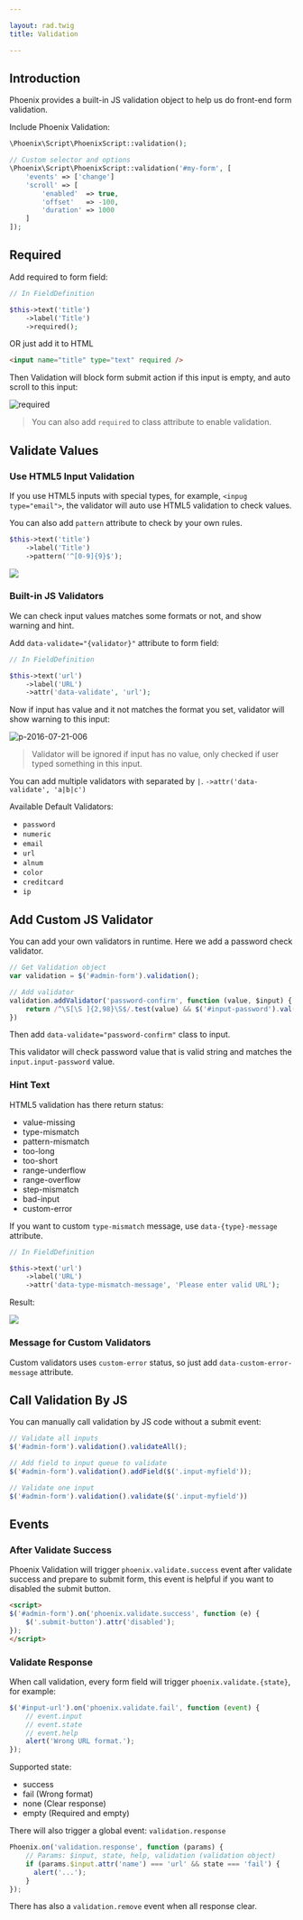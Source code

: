 ```yaml
---

layout: rad.twig
title: Validation

---
```


## Introduction

Phoenix provides a built-in JS validation object to help us do front-end form validation.

Include Phoenix Validation:

``` php
\Phoenix\Script\PhoenixScript::validation();

// Custom selector and options
\Phoenix\Script\PhoenixScript::validation('#my-form', [
    'events' => ['change']
    'scroll' => [
        'enabled'  => true,
        'offset'   => -100,
        'duration' => 1000
    ]
]);
```

## Required

Add required to form field:

``` php
// In FieldDefinition

$this->text('title')
    ->label('Title')
    ->required();

```

OR just add it to HTML

``` html
<input name="title" type="text" required />
```

Then Validation will block form submit action if this input is empty, and auto scroll to this input:

![required](https://i.imgur.com/yW8lDO6.gif)

> You can also add `required` to class attribute to enable validation.

## Validate Values

### Use HTML5 Input Validation

If you use HTML5 inputs with special types, for example, `<inpug type="email">`, the validator will auto use 
HTML5 validation to check values.

You can also add `pattern` attribute to check by your own rules.

```php
$this->text('title')
    ->label('Title')
    ->pattern('^[0-9]{9}$');
```

![](https://i.imgur.com/9L1eGY3.jpg)

### Built-in JS Validators

We can check input values matches some formats or not, and show warning and hint.

Add `data-validate="{validator}"` attribute to form field:

``` php
// In FieldDefinition

$this->text('url')
    ->label('URL')
    ->attr('data-validate', 'url');

```

Now if input has value and it not matches the format you set, validator will show warning to this input:

![p-2016-07-21-006](https://i.imgur.com/d3zQ1sP.jpg)

> Validator will be ignored if input has no value, only checked if user typed something in this input.

You can add multiple validators with separated by `|`. `->attr('data-validate', 'a|b|c')`

Available Default Validators:

- `password`
- `numeric`
- `email`
- `url`
- `alnum`
- `color`
- `creditcard`
- `ip`

## Add Custom JS Validator

You can add your own validators in runtime. Here we add a password check validator.

```js
// Get Validation object
var validation = $('#admin-form').validation();

// Add validator
validation.addValidator('password-confirm', function (value, $input) {
    return /^\S[\S ]{2,98}\S$/.test(value) && $('#input-password').val() === value;
})
```

Then add `data-validate="password-confirm"` class to input.

This validator will check password value that is valid string and matches the `input.input-password` value.

### Hint Text

HTML5 validation has there return status:

- value-missing
- type-mismatch
- pattern-mismatch
- too-long
- too-short
- range-underflow
- range-overflow
- step-mismatch
- bad-input
- custom-error

If you want to custom `type-mismatch` message, use `data-{type}-message` attribute.

```php
// In FieldDefinition

$this->text('url')
    ->label('URL')
    ->attr('data-type-mismatch-message', 'Please enter valid URL');
```

Result:

![](https://i.imgur.com/WGkCB3c.jpg)

###  Message for Custom Validators

Custom validators uses `custom-error` status, so just add `data-custom-error-message` attribute.

## Call Validation By JS

You can manually call validation by JS code without a submit event:

```js
// Validate all inputs
$('#admin-form').validation().validateAll();

// Add field to input queue to validate
$('#admin-form').validation().addField($('.input-myfield'));

// Validate one input
$('#admin-form').validation().validate($('.input-myfield'))
```

## Events

### After Validate Success

Phoenix Validation will trigger `phoenix.validate.success` event after validate success and prepare to submit form, this
event is helpful if you want to disabled the submit button.

```html
<script>
$('#admin-form').on('phoenix.validate.success', function (e) {
    $('.submit-button').attr('disabled');
});
</script>
```

### Validate Response

When call validation, every form field will trigger `phoenix.validate.{state}`, for example:

```js
$('#input-url').on('phoenix.validate.fail', function (event) {
    // event.input
    // event.state
    // event.help
    alert('Wrong URL format.');
});
```

Supported state:

- success
- fail (Wrong format)
- none (Clear response)
- empty (Required and empty)

There will also trigger a global event: `validation.response`

```js
Phoenix.on('validation.response', function (params) {
    // Params: $input, state, help, validation (validation object)
    if (params.$input.attr('name') === 'url' && state === 'fail') {
      alert('...');
    }
});
```

There has also a `validation.remove` event when all response clear.
